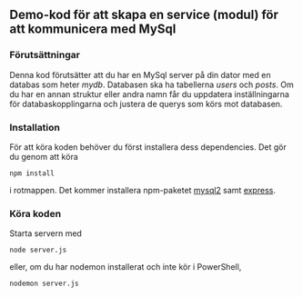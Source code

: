 ## Demo-kod för att skapa en service (modul) för att kommunicera med MySql

### Förutsättningar

Denna kod förutsätter att du har en MySql server på din dator med en databas som heter _mydb_. Databasen ska ha tabellerna _users_ och _posts_. Om du har en annan struktur eller andra namn får du uppdatera inställningarna för databaskopplingarna och justera de querys som körs mot databasen.

### Installation

För att köra koden behöver du först installera dess dependencies. Det gör du genom att köra

```
npm install
```

i rotmappen. Det kommer installera npm-paketet [mysql2](https://www.npmjs.com/package/mysql2) samt [express](https://www.npmjs.com/package/express).

### Köra koden

Starta servern med

```
node server.js
```

eller, om du har nodemon installerat och inte kör i PowerShell,

```
nodemon server.js
```
